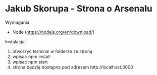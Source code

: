 # Jakub Skorupa - Strona o Arsenalu

Wymagania:
- Node (https://nodejs.org/en/download/)

Instalacja:

1. otworzyć terminal w folderze ze stroną
2. wpisać npm install
3. wpisać npm start
4. strona będzię dostępna pod adresem http://localhost:3000

